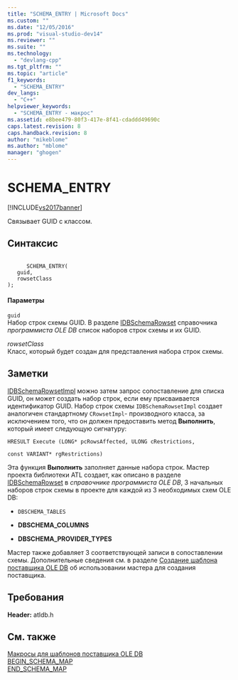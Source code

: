 ```yaml
---
title: "SCHEMA_ENTRY | Microsoft Docs"
ms.custom: ""
ms.date: "12/05/2016"
ms.prod: "visual-studio-dev14"
ms.reviewer: ""
ms.suite: ""
ms.technology: 
  - "devlang-cpp"
ms.tgt_pltfrm: ""
ms.topic: "article"
f1_keywords: 
  - "SCHEMA_ENTRY"
dev_langs: 
  - "C++"
helpviewer_keywords: 
  - "SCHEMA_ENTRY - макрос"
ms.assetid: e8bee479-80f3-417e-8f41-cdaddd49690c
caps.latest.revision: 8
caps.handback.revision: 8
author: "mikeblome"
ms.author: "mblome"
manager: "ghogen"
---
```

# SCHEMA_ENTRY
[!INCLUDE[vs2017banner](../../assembler/inline/includes/vs2017banner.md)]

Связывает GUID с классом.  
  
## Синтаксис  
  
```  
  
      SCHEMA_ENTRY(  
   guid,  
   rowsetClass   
);   
```  
  
#### Параметры  
 `guid`  
 Набор строк схемы GUID.  В разделе [IDBSchemaRowset](https://msdn.microsoft.com/en-us/library/ms713686.aspx) справочника *программиста OLE DB* список наборов строк схемы и их GUID.  
  
 *rowsetClass*  
 Класс, который будет создан для представления набора строк схемы.  
  
## Заметки  
 [IDBSchemaRowsetImpl](../../data/oledb/idbschemarowsetimpl-class.md) можно затем запрос сопоставление для списка GUID, он может создать набор строк, если ему присваивается идентификатор GUID.  Набор строк схемы `IDBSchemaRowsetImpl` создает аналогичен стандартному `CRowsetImpl`\- производного класса, за исключением того, что он должен предоставить метод **Выполнить**, который имеет следующую сигнатуру:  
  
 `HRESULT Execute (LONG* pcRowsAffected, ULONG cRestrictions,`  
  
 `const VARIANT* rgRestrictions)`  
  
 Эта функция **Выполнить** заполняет данные набора строк.  Мастер проекта библиотеки ATL создает, как описано в разделе [IDBSchemaRowset](https://msdn.microsoft.com/en-us/library/ms713686.aspx) в *справочнике программиста OLE DB*, 3 начальных наборов строк схемы в проекте для каждой из 3 необходимых схем OLE DB:  
  
-   `DBSCHEMA_TABLES`  
  
-   **DBSCHEMA\_COLUMNS**  
  
-   **DBSCHEMA\_PROVIDER\_TYPES**  
  
 Мастер также добавляет 3 соответствующей записи в сопоставлении схемы.  Дополнительные сведения см. в разделе [Создание шаблона поставщика OLE DB](../../data/oledb/creating-an-ole-db-provider.md) об использовании мастера для создания поставщика.  
  
## Требования  
 **Header:** atldb.h  
  
## См. также  
 [Макросы для шаблонов поставщика OLE DB](../../data/oledb/macros-for-ole-db-provider-templates.md)   
 [BEGIN\_SCHEMA\_MAP](../../data/oledb/begin-schema-map.md)   
 [END\_SCHEMA\_MAP](../../data/oledb/end-schema-map.md)